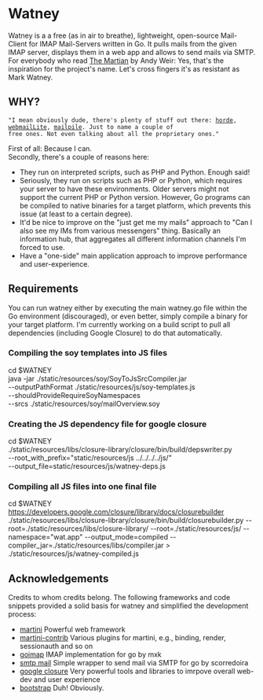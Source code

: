 # Watney  
Watney is a a free (as in air to breathe), lightweight, open-source Mail-Client for IMAP Mail-Servers written in Go. It pulls mails from the given IMAP server, displays them in a web app and allows to send mails via SMTP. For everybody who read [The Martian][10] by Andy Weir: Yes, that's the inspiration for the project's name. Let's cross fingers it's as resistant as Mark Watney.

## WHY?
<code>"I mean obviously dude, there's plenty of stuff out there: [horde][7], [webmailLite][8], [mailpile][9]. Just to name a couple of free ones. Not even talking about all the proprietary ones."</code>  

First of all: Because I can.  
Secondly, there's a couple of reasons here:  
* They run on interpreted scripts, such as PHP and Python. Enough said!
* Seriously, they run on scripts such as PHP or Python, which requires your server to have these environments. Older servers might not support the current PHP or Python version. However, Go programs can be compiled to native binaries for a target platform, which prevents this issue (at least to a certain degree).
* It'd be nice to improve on the "just get me my mails" approach to "Can I also see my IMs from various messengers" thing. Basically an information hub, that aggregates all different information channels I'm forced to use.
* Have a "one-side" main application approach to improve performance and user-experience.

## Requirements
You can run watney either by executing the main watney.go file within the Go environment (discouraged), or even better, simply compile a binary for your target platform. I'm currently working on a build script to pull all dependencies (including Google Closure) to do that automatically.

### Compiling the soy templates into JS files  
cd $WATNEY  
java -jar ./static/resources/soy/SoyToJsSrcCompiler.jar \
    --outputPathFormat ./static/resources/js/soy-templates.js \
    --shouldProvideRequireSoyNamespaces \
    --srcs ./static/resources/soy/mailOverview.soy
    
### Creating the JS dependency file for google closure
cd $WATNEY  
./static/resources/libs/closure-library/closure/bin/build/depswriter.py \
    --root_with_prefix="static/resources/js ../../../../js/" \
    --output_file=static/resources/js/watney-deps.js
    
### Compiling all JS files into one final file
cd $WATNEY  
https://developers.google.com/closure/library/docs/closurebuilder
./static/resources/libs/closure-library/closure/bin/build/closurebuilder.py   --root=./static/resources/libs/closure-library/   --root=./static/resources/js/  --namespace="wat.app"   --output_mode=compiled   --compiler_jar=./static/resources/libs/compiler.jar  > ./static/resources/js/watney-compiled.js

## Acknowledgements
Credits to whom credits belong. The following frameworks and code snippets provided a solid basis for watney and simplified the development process:
* [martini][1] Powerful web framework
* [martini-contrib][2] Various plugins for martini, e.g., binding, render, sessionauth and so on
* [goimap][3] IMAP implementation for go by mxk
* [smtp mail][4] Simple wrapper to send mail via SMTP for go by scorredoira
* [google closure][5] Very powerful tools and libraries to imrpove overall web-dev and user experience
* [bootstrap][6] Duh! Obviously.

[1]: https://github.com/go-martini/martini
[2]: https://github.com/martini-contrib
[3]: https://github.com/mxk/go-imap
[4]: https://github.com/scorredoira/email
[5]: https://developers.google.com/closure/
[6]: http://getbootstrap.com/
[7]: http://www.horde.org/apps/webmail
[8]: http://www.afterlogic.org/webmail-lite
[9]: https://www.mailpile.is/
[10]: https://en.wikipedia.org/wiki/The_Martian_%28Weir_novel%29
